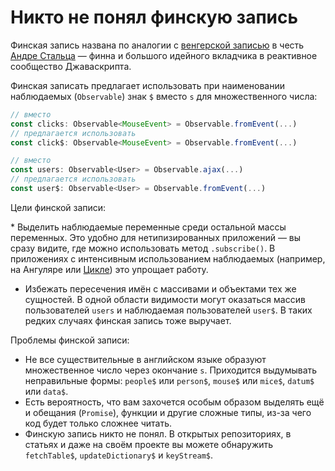# Никто не понял финскую запись

Финская запись названа по аналогии с [венгерской записью](https://ru.wikipedia.org/wiki/%D0%92%D0%B5%D0%BD%D0%B3%D0%B5%D1%80%D1%81%D0%BA%D0%B0%D1%8F_%D0%BD%D0%BE%D1%82%D0%B0%D1%86%D0%B8%D1%8F) в честь [Андре Стальца](https://twitter.com/andrestaltz) — финна и большого идейного вкладчика в реактивное сообщество Джаваскрипта.

Финская записать предлагает использовать при наименовании наблюдаемых (`Observable`) знак `$` вместо `s` для множественного числа:
```typescript
// вместо
const clicks: Observable<MouseEvent> = Observable.fromEvent(...)
// предлагается использовать
const click$: Observable<MouseEvent> = Observable.fromEvent(...)

// вместо
const users: Observable<User> = Observable.ajax(...)
// предлагается использовать
const user$: Observable<User> = Observable.fromEvent(...)
```
Цели финской записи:

* Выделить наблюдаемые переменные среди остальной массы переменных. Это удобно для нетипизированных приложений — вы сразу видите, где можно использовать метод `.subscribe()`. В приложениях с интенсивным использованием наблюдаемых (например, на Ангуляре или [Цикле](https://cycle.js.org/)) это упрощает работу.
* Избежать пересечения имён с массивами и объектами тех же сущностей. В одной области видимости могут оказаться массив пользователей `users` и наблюдаемая пользователей `user$`. В таких редких случаях финская запись тоже выручает.

Проблемы финской записи:
* Не все существительные в английском языке образуют множественное число через окончание `s`. Приходится выдумывать неправильные формы: `people$` или `person$`, `mouse$` или `mice$`, `datum$` или `data$`.
* Есть вероятность, что вам захочется особым образом выделять ещё и обещания (`Promise`), функции и другие сложные типы, из-за чего код будет только сложнее читать.
* Финскую запись никто не понял. В открытых репозиториях, в статьях и даже на своём проекте вы можете обнаружить `fetchTable$`, `updateDictionary$` и `keyStream$`.
